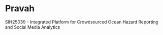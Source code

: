 # Pravah
SIH25039 - Integrated Platform for Crowdsourced Ocean Hazard Reporting and Social Media Analytics
